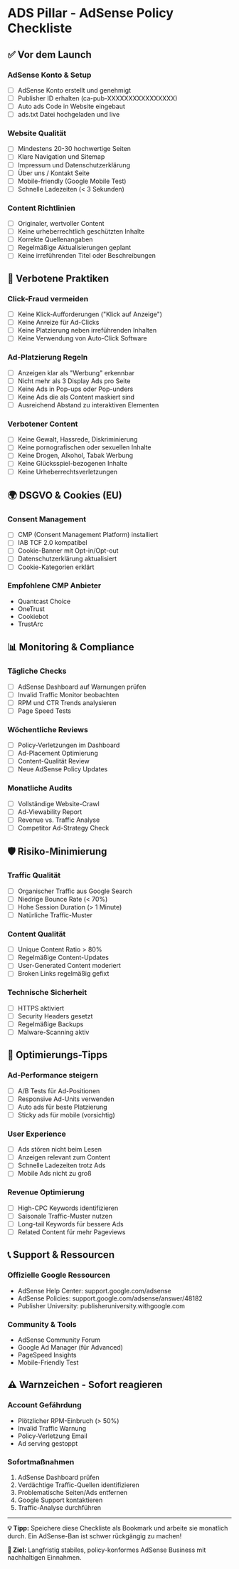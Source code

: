 # ADS Pillar - AdSense Policy Checkliste

## ✅ Vor dem Launch

### AdSense Konto & Setup

- [ ] AdSense Konto erstellt und genehmigt
- [ ] Publisher ID erhalten (ca-pub-XXXXXXXXXXXXXXXX)
- [ ] Auto ads Code in Website eingebaut
- [ ] ads.txt Datei hochgeladen und live

### Website Qualität

- [ ] Mindestens 20-30 hochwertige Seiten
- [ ] Klare Navigation und Sitemap
- [ ] Impressum und Datenschutzerklärung
- [ ] Über uns / Kontakt Seite
- [ ] Mobile-friendly (Google Mobile Test)
- [ ] Schnelle Ladezeiten (< 3 Sekunden)

### Content Richtlinien

- [ ] Originaler, wertvoller Content
- [ ] Keine urheberrechtlich geschützten Inhalte
- [ ] Korrekte Quellenangaben
- [ ] Regelmäßige Aktualisierungen geplant
- [ ] Keine irreführenden Titel oder Beschreibungen

## 🚫 Verbotene Praktiken

### Click-Fraud vermeiden

- [ ] Keine Klick-Aufforderungen ("Klick auf Anzeige")
- [ ] Keine Anreize für Ad-Clicks
- [ ] Keine Platzierung neben irreführenden Inhalten
- [ ] Keine Verwendung von Auto-Click Software

### Ad-Platzierung Regeln

- [ ] Anzeigen klar als "Werbung" erkennbar
- [ ] Nicht mehr als 3 Display Ads pro Seite
- [ ] Keine Ads in Pop-ups oder Pop-unders
- [ ] Keine Ads die als Content maskiert sind
- [ ] Ausreichend Abstand zu interaktiven Elementen

### Verbotener Content

- [ ] Keine Gewalt, Hassrede, Diskriminierung
- [ ] Keine pornografischen oder sexuellen Inhalte
- [ ] Keine Drogen, Alkohol, Tabak Werbung
- [ ] Keine Glücksspiel-bezogenen Inhalte
- [ ] Keine Urheberrechtsverletzungen

## 🌍 DSGVO & Cookies (EU)

### Consent Management

- [ ] CMP (Consent Management Platform) installiert
- [ ] IAB TCF 2.0 kompatibel
- [ ] Cookie-Banner mit Opt-in/Opt-out
- [ ] Datenschutzerklärung aktualisiert
- [ ] Cookie-Kategorien erklärt

### Empfohlene CMP Anbieter

- Quantcast Choice
- OneTrust
- Cookiebot
- TrustArc

## 📊 Monitoring & Compliance

### Tägliche Checks

- [ ] AdSense Dashboard auf Warnungen prüfen
- [ ] Invalid Traffic Monitor beobachten
- [ ] RPM und CTR Trends analysieren
- [ ] Page Speed Tests

### Wöchentliche Reviews

- [ ] Policy-Verletzungen im Dashboard
- [ ] Ad-Placement Optimierung
- [ ] Content-Qualität Review
- [ ] Neue AdSense Policy Updates

### Monatliche Audits

- [ ] Vollständige Website-Crawl
- [ ] Ad-Viewability Report
- [ ] Revenue vs. Traffic Analyse
- [ ] Competitor Ad-Strategy Check

## 🛡️ Risiko-Minimierung

### Traffic Qualität

- [ ] Organischer Traffic aus Google Search
- [ ] Niedrige Bounce Rate (< 70%)
- [ ] Hohe Session Duration (> 1 Minute)
- [ ] Natürliche Traffic-Muster

### Content Qualität

- [ ] Unique Content Ratio > 80%
- [ ] Regelmäßige Content-Updates
- [ ] User-Generated Content moderiert
- [ ] Broken Links regelmäßig gefixt

### Technische Sicherheit

- [ ] HTTPS aktiviert
- [ ] Security Headers gesetzt
- [ ] Regelmäßige Backups
- [ ] Malware-Scanning aktiv

## 🚀 Optimierungs-Tipps

### Ad-Performance steigern

- [ ] A/B Tests für Ad-Positionen
- [ ] Responsive Ad-Units verwenden
- [ ] Auto ads für beste Platzierung
- [ ] Sticky ads für mobile (vorsichtig)

### User Experience

- [ ] Ads stören nicht beim Lesen
- [ ] Anzeigen relevant zum Content
- [ ] Schnelle Ladezeiten trotz Ads
- [ ] Mobile Ads nicht zu groß

### Revenue Optimierung

- [ ] High-CPC Keywords identifizieren
- [ ] Saisonale Traffic-Muster nutzen
- [ ] Long-tail Keywords für bessere Ads
- [ ] Related Content für mehr Pageviews

## 📞 Support & Ressourcen

### Offizielle Google Ressourcen

- AdSense Help Center: support.google.com/adsense
- AdSense Policies: support.google.com/adsense/answer/48182
- Publisher University: publisheruniversity.withgoogle.com

### Community & Tools

- AdSense Community Forum
- Google Ad Manager (für Advanced)
- PageSpeed Insights
- Mobile-Friendly Test

## ⚠️ Warnzeichen - Sofort reagieren

### Account Gefährdung

- Plötzlicher RPM-Einbruch (> 50%)
- Invalid Traffic Warnung
- Policy-Verletzung Email
- Ad serving gestoppt

### Sofortmaßnahmen

1. AdSense Dashboard prüfen
2. Verdächtige Traffic-Quellen identifizieren
3. Problematische Seiten/Ads entfernen
4. Google Support kontaktieren
5. Traffic-Analyse durchführen

---

**💡 Tipp:** Speichere diese Checkliste als Bookmark und arbeite sie monatlich durch. Ein AdSense-Ban ist schwer rückgängig zu machen!

**🎯 Ziel:** Langfristig stabiles, policy-konformes AdSense Business mit nachhaltigen Einnahmen.
